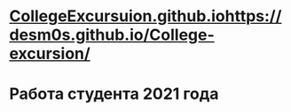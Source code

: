 # [CollegeExcursuion.github.io](https://desm0s.github.io/College-excursion/)https://desm0s.github.io/College-excursion/
# Работа студента 2021 года
